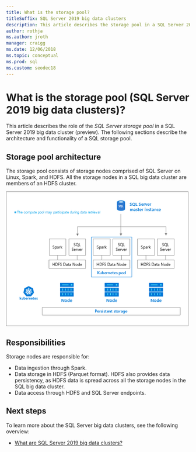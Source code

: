 ```yaml
---
title: What is the storage pool?
titleSuffix: SQL Server 2019 big data clusters
description: This article describes the storage pool in a SQL Server 2019 big data cluster.
author: rothja 
ms.author: jroth 
manager: craigg
ms.date: 12/06/2018
ms.topic: conceptual
ms.prod: sql
ms.custom: seodec18
---
```


# What is the storage pool (SQL Server 2019 big data clusters)?

This article describes the role of the *SQL Server storage pool* in a SQL Server 2019 big data cluster (preview). The following sections describe the architecture and functionality of a SQL storage pool.

## Storage pool architecture

The storage pool consists of storage nodes comprised of SQL Server on Linux, Spark, and HDFS. All the storage nodes in a SQL big data cluster are members of an HDFS cluster.

![Storage pool architecture](media/concept-storage-pool/scale-big-data-on-demand.png)

## Responsibilities

Storage nodes are responsible for:

- Data ingestion through Spark.
- Data storage in HDFS (Parquet format). HDFS also provides data persistency, as HDFS data is spread across all the storage nodes in the SQL big data cluster.
- Data access through HDFS and SQL Server endpoints.

## Next steps

To learn more about the SQL Server big data clusters, see the following overview:

- [What are SQL Server 2019 big data clusters?](big-data-cluster-overview.md)
